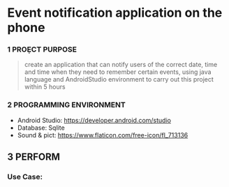 # Event notification application on the phone
### 1 PROẸCT PURPOSE 
> create an application that can notify users of the correct date, time and time when they need to remember certain events, using java language and AndroidStudio environment to carry out this project within 5 hours

### 2 PROGRAMMING ENVIRONMENT
- Android Studio: https://developer.android.com/studio
- Database: Sqlite
- Sound & pict: https://www.flaticon.com/free-icon/fl_713136

## 3 PERFORM
### Use Case:


